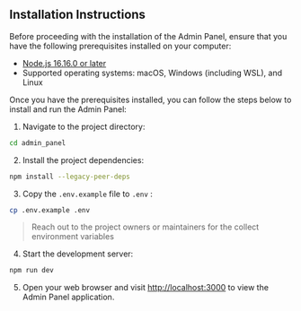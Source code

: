 ## Installation Instructions 
 
Before proceeding with the installation of the Admin Panel, ensure that you have the following prerequisites installed on your computer: 
- [Node.js 16.16.0 or later](https://nodejs.org/en/) 
- Supported operating systems: macOS, Windows (including WSL), and Linux 
 
Once you have the prerequisites installed, you can follow the steps below to install and run the Admin Panel: 
 
1. Navigate to the project directory:
```bash
cd admin_panel
```

2. Install the project dependencies:
```bash
npm install --legacy-peer-deps
```

3. Copy the ```.env.example```  file to  ```.env``` :
```bash
cp .env.example .env
```
>Reach out to the project owners or maintainers for the collect environment variables

4. Start the development server:
```bash
npm run dev
```

5. Open your web browser and visit [http://localhost:3000](http://localhost:3000) to view the Admin Panel application. 
 
